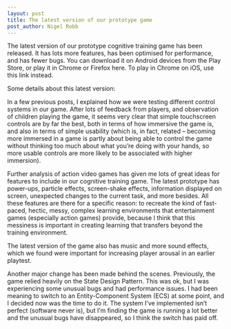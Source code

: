 ```yaml
---
layout: post
title: The latest version of our prototype game
post_author: Nigel Robb
---
```

The latest version of our prototype cognitive training game has been released. It has lots more features, has been optimised for performance, and has fewer bugs. You can download it on Android devices from the Play Store, or play it in Chrome or Firefox here. To play in Chrome on iOS, use this link instead.

Some details about this latest version:

In a few previous posts, I explained how we were testing different control systems in our game. After lots of feedback from players, and observation of children playing the game, it seems very clear that simple touchscreen controls are by far the best, both in terms of how immersive the game is, and also in terms of simple usability (which is, in fact, related – becoming more immersed in a game is partly about being able to control the game without thinking too much about what you’re doing with your hands, so more usable controls are more likely to be associated with higher immersion).

Further analysis of action video games has given me lots of great ideas for features to include in our cognitive training game. The latest prototype has power-ups, particle effects, screen-shake effects, information displayed on screen, unexpected changes to the current task, and more besides. All these features are there for a specific reason: to recreate the kind of fast-paced, hectic, messy, complex learning environments that entertainment games (especially action games) provide, because I think that this messiness is important in creating learning that transfers beyond the training environment.

The latest version of the game also has music and more sound effects, which we found were important for increasing player arousal in an earlier playtest.

Another major change has been made behind the scenes. Previously, the game relied heavily on the State Design Pattern. This was ok, but I was experiencing some unusual bugs and had performance issues. I had been meaning to switch to an Entity-Component System (ECS) at some point, and I decided now was the time to do it. The system I’ve implemented isn’t perfect (software never is), but I’m finding the game is running a lot better and the unusual bugs have disappeared, so I think the switch has paid off.
